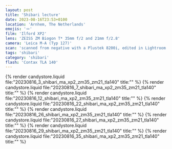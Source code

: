 ```yaml
---
layout: post
title: 'Shibari lecture'
date: 2023-08-16T23:53+0100
location: 'Arnhem, The Netherlands'
emojis: '🪢'
film: 'Ilford XP2'
lens: 'ZEISS ZM Biogon T* 35mm f/2 and 21mm f/2.8'
camera: 'Leica M-A (Typ 127)'
scan: 'scanned from negative with a Plustek 8200i, edited in Lightroom'
tags: 'shibari'
category: 'shibari'
flash: 'Contax TLA 140'
---
```


{% render candystore.liquid file:"20230816_3_shibari_ma_xp2_zm35_zm21_tla140" title:"" %}
{% render candystore.liquid file:"20230816_7_shibari_ma_xp2_zm35_zm21_tla140" title:"" %}
{% render candystore.liquid file:"20230816_12_shibari_ma_xp2_zm35_zm21_tla140" title:"" %}
{% render candystore.liquid file:"20230816_22_shibari_ma_xp2_zm35_zm21_tla140" title:"" %}
{% render candystore.liquid file:"20230816_26_shibari_ma_xp2_zm35_zm21_tla140" title:"" %}
{% render candystore.liquid file:"20230816_27_shibari_ma_xp2_zm35_zm21_tla140" title:"" %}
{% render candystore.liquid file:"20230816_29_shibari_ma_xp2_zm35_zm21_tla140" title:"" %}
{% render candystore.liquid file:"20230816_35_shibari_ma_xp2_zm35_zm21_tla140" title:"" %}
